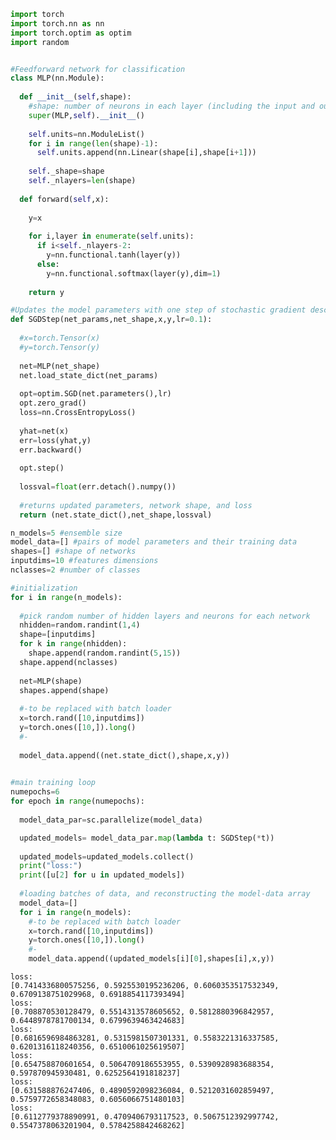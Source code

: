 <div class="cell code" execution_count="1" scrolled="false">

``` python
import torch
import torch.nn as nn
import torch.optim as optim
import random


#Feedforward network for classification
class MLP(nn.Module):
  
  def __init__(self,shape):
    #shape: number of neurons in each layer (including the input and output layers)
    super(MLP,self).__init__()
    
    self.units=nn.ModuleList()
    for i in range(len(shape)-1):
      self.units.append(nn.Linear(shape[i],shape[i+1]))
    
    self._shape=shape
    self._nlayers=len(shape)
  
  def forward(self,x):
    
    y=x
    
    for i,layer in enumerate(self.units):
      if i<self._nlayers-2:
        y=nn.functional.tanh(layer(y))
      else:
        y=nn.functional.softmax(layer(y),dim=1)
    
    return y
```

</div>

<div class="cell code" execution_count="1" scrolled="false">

``` python
#Updates the model parameters with one step of stochastic gradient descent given a batch of labeled data
def SGDStep(net_params,net_shape,x,y,lr=0.1):
  
  #x=torch.Tensor(x)
  #y=torch.Tensor(y)
  
  net=MLP(net_shape)
  net.load_state_dict(net_params)
  
  opt=optim.SGD(net.parameters(),lr)
  opt.zero_grad()
  loss=nn.CrossEntropyLoss()
  
  yhat=net(x)
  err=loss(yhat,y)
  err.backward()
  
  opt.step()
  
  lossval=float(err.detach().numpy())
  
  #returns updated parameters, network shape, and loss
  return (net.state_dict(),net_shape,lossval)
```

</div>

<div class="cell code" execution_count="1" scrolled="false">

``` python
n_models=5 #ensemble size
model_data=[] #pairs of model parameters and their training data
shapes=[] #shape of networks
inputdims=10 #features dimensions
nclasses=2 #number of classes

#initialization
for i in range(n_models):
  
  #pick random number of hidden layers and neurons for each network
  nhidden=random.randint(1,4)
  shape=[inputdims]
  for k in range(nhidden):
    shape.append(random.randint(5,15))
  shape.append(nclasses)
  
  net=MLP(shape)
  shapes.append(shape)
  
  #-to be replaced with batch loader
  x=torch.rand([10,inputdims])
  y=torch.ones([10,]).long()
  #-
  
  model_data.append((net.state_dict(),shape,x,y))
  

#main training loop
numepochs=6
for epoch in range(numepochs):
  
  model_data_par=sc.parallelize(model_data)

  updated_models= model_data_par.map(lambda t: SGDStep(*t)) 
  
  updated_models=updated_models.collect()
  print("loss:")
  print([u[2] for u in updated_models])
  
  #loading batches of data, and reconstructing the model-data array
  model_data=[]
  for i in range(n_models):
    #-to be replaced with batch loader
    x=torch.rand([10,inputdims])
    y=torch.ones([10,]).long()
    #-
    model_data.append((updated_models[i][0],shapes[i],x,y))
```

<div class="output execute_result plain_result" execution_count="1">

    loss:
    [0.7414336800575256, 0.5925530195236206, 0.6060353517532349, 0.6709138751029968, 0.6918854117393494]
    loss:
    [0.708870530128479, 0.5514313578605652, 0.5812880396842957, 0.6448978781700134, 0.6799639463424683]
    loss:
    [0.6816596984863281, 0.5315981507301331, 0.5583221316337585, 0.6201316118240356, 0.6510061025619507]
    loss:
    [0.654758870601654, 0.5064709186553955, 0.5390928983688354, 0.597870945930481, 0.6252564191818237]
    loss:
    [0.631588876247406, 0.4890592098236084, 0.5212031602859497, 0.5759772658348083, 0.6056066751480103]
    loss:
    [0.6112779378890991, 0.4709406793117523, 0.5067512392997742, 0.5547378063201904, 0.5784258842468262]

</div>

</div>
